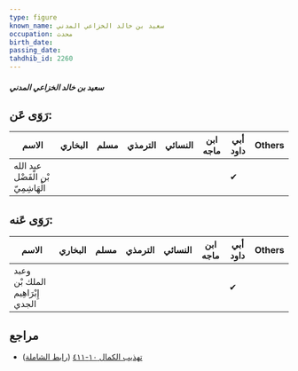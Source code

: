 ```yaml
---
type: figure
known_name: سعيد بن خالد الخزاعي المدني
occupation: محدث
birth_date:
passing_date:
tahdhib_id: 2260
---
```

##### سعيد بن خالد الخزاعي المدني

## رَوَى عَن:
| الاسم                              | البخاري | مسلم | الترمذي | النسائي | ابن ماجه | أبي داود | Others |
| ---------------------------------- | ------- | ---- | ------- | ------- | -------- | -------- | ------ |
| عبد الله بْن الْفَضْل الْهَاشِمِيّ |         |      |         |         |          | ✔        |        |
## رَوَى عَنه:
| الاسم                            | البخاري | مسلم | الترمذي | النسائي | ابن ماجه | أبي داود | Others |
| -------------------------------- | ------- | ---- | ------- | ------- | -------- | -------- | ------ |
| وعبد الملك بْن إِبْرَاهِيم الجدي |         |      |         |         |          | ✔        |        |
## مراجع
- [تهذيب الكمال ١٠-٤١١](obsidian://open?vault=Tahdhib-al-Kamal&file=Figures/٢٢٦٠-سعيد%20بن%20خالد%20الخزاعي%20المدني) ([رابط الشاملة](https://shamela.ws/book/3722/5183))